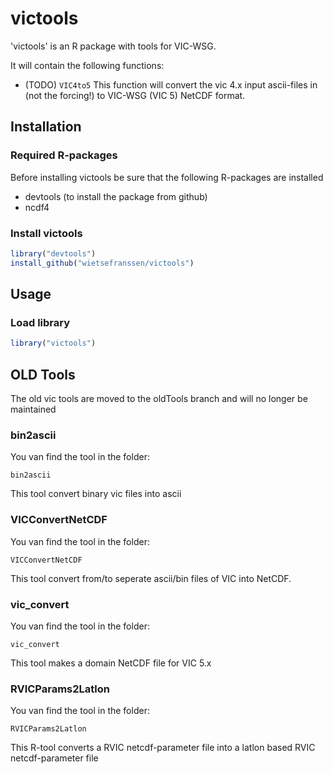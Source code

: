 # victools

'victools' is an R package with tools for VIC-WSG.

It will contain the following functions:
* (TODO) `VIC4to5`
    This function will convert the vic 4.x input ascii-files in (not the forcing!) to VIC-WSG (VIC 5) NetCDF format.

## Installation

### Required R-packages

Before installing victools be sure that the following R-packages are installed
* devtools (to install the package from github)
* ncdf4

### Install victools

```R
library("devtools")
install_github("wietsefranssen/victools")
```
  
## Usage

### Load library

```R
library("victools")
```
  
## OLD Tools

The old vic tools are moved to the oldTools branch and will no longer be maintained

### bin2ascii
You van find the tool in the folder: 

`bin2ascii`

This tool convert binary vic files into ascii

### VICConvertNetCDF
You van find the tool in the folder: 

`VICConvertNetCDF`

This tool convert from/to seperate ascii/bin files of VIC into NetCDF.

### vic_convert
You van find the tool in the folder: 

`vic_convert`

This tool makes a domain NetCDF file for VIC 5.x

### RVICParams2Latlon
You van find the tool in the folder: 

`RVICParams2Latlon`

This R-tool converts a RVIC netcdf-parameter file into a latlon based RVIC netcdf-parameter file
